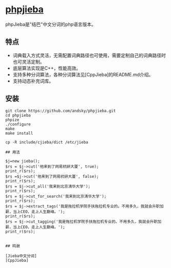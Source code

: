 [phpjieba](https://github.com/andsky/phpjieba)
=========

phpJieba是"结巴"中文分词的php语言版本。


## 特点

+ 词典载入方式灵活，无需配置词典路径也可使用，需要定制自己的词典路径时也可灵活定制。
+ 底层算法实现是C++，性能高效。
+ 支持多种分词算法，各种分词算法见[CppJieba]的README.md介绍。
+ 支持动态补充词库。

## 安装
```
git clone https://github.com/andsky/phpjieba.git
cd phpjieba
phpize
./configure
make
make install

cp -R include/cjieba/dict /etc/jieba

## 用法

$j=new jieba();
$rs = $j->cut('他来到了网易杭研大厦', true);
print_r($rs);
$rs =$j->cut('他来到了网易杭研大厦', false);
print_r($rs);
$rs = $j->cut_all('我来到北京清华大学');
print_r($rs);
$rs = $j->cut_for_search('我来到北京清华大学');
print_r($rs);
$rs = $j->extract_tags('我是拖拉机学院手扶拖拉机专业的。不用多久，我就会升职加薪，当上CEO，走上人生巅峰。');
print_r($rs);
$rs = $j->cut_tagging('我是拖拉机学院手扶拖拉机专业的。不用多久，我就会升职加薪，当上CEO，走上人生巅峰。');
print_r($rs);


## 鸣谢

[Jieba中文分词]
[CppJieba]

